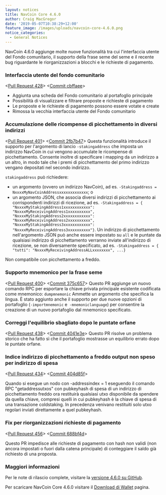 ```yaml
---
layout: notices
title: NavCoin Core 4.6.0
author: Craig MacGregor
date: '2019-05-07T10:38:29+12:00'
feature_image: /images/uploads/navcoin-core-4.6.0.png
notice_categories:
  - General Notices
---
```

NavCoin 4.6.0 aggiunge molte nuove funzionalità tra cui l'interfaccia utente del Fondo comunitario, il supporto della frase seme del seme e il recente bug riguardante le riorganizzazioni a blocchi e le richieste di pagamento.
<!--more-->

### Interfaccia utente del fondo comunitario

<[Pull Request 428](https://github.com/NAVCoin/navcoin-core/pull/428)>
<[Commit cbffaee](https://github.com/NAVCoin/navcoin-core/commit/cbffaeee68d649069e0964b4930d04c441a7b63c)>

* Aggiunta una scheda del Fondo comunitario al portafoglio principale
* Possibilità di visualizzare e filtrare proposte e richieste di pagamento
* Le proposte e le richieste di pagamento possono essere votate e create
* Rimossa la vecchia interfaccia utente del Fondo comunitario

### Accumulazione delle ricompense di picchettamento in diversi indirizzi

<[Pull Request 401](https://github.com/NAVCoin/navcoin-core/pull/401)>
<[Commit 2fb7b47](https://github.com/NAVCoin/navcoin-core/commit/2fb7b47625dfe866f6079d8c7ac8c1dfb9f9de1d)>
Questa funzionalità introduce il supporto per l'argomento di lancio `-stakingaddress` che imposta un indirizzo NavCoin in cui vengono accumulate le ricompense di picchettamento. Consente inoltre di specificare i mapping da un indirizzo a un altro, in modo tale che i premi di picchettamento del primo indirizzo vengano depositati nel secondo indirizzo.

`stakingaddress` può richiedere:

* un argomento (ovvero un indirizzo NavCoin), ad es. `-Stakingaddress = NxxxxMyNavCoinAddressxxxxxxxxxxxxx`; o
* un argomento JSON, che associa diversi indirizzi di picchettamento ai corrispondenti indirizzi di ricezione, ad es. `-Stakingaddress = { "NxxxxMyStakingAddress1xxxxxxxxxxxx": "NxxxxMyReceivingAddress1xxxxxxxxxx", "NxxxxMyStakingAddress2xxxxxxxxxxxx": "NxxxxMyReceivingAddress2xxxxxxxxxx", "NxxxxMyStakingAddress3xxxxxxxxxxxx": "NxxxxMyReceivingAddress3xxxxxxxxxx"}`. Un indirizzo di picchettamento nell'argomento JSON può anche essere impostato su `all` e le puntate da qualsiasi indirizzo di picchettamento verranno inviate all'indirizzo di ricezione, se non diversamente specificato, ad es. `-Stakingaddress = { "tutti": "NxxxxMyReceivingAddressALLxxxxxxxx", ...}`

Non compatibile con picchettamento a freddo.

### Supporto mnemonico per la frase seme

<[Pull Request 400](https://github.com/NAVCoin/navcoin-core/pull/400)>
<[Commit 375c657](https://github.com/NAVCoin/navcoin-core/commit/375c657337c33c56a6b97350ba886bce9ba60c7c)>
Questo PR aggiunge un nuovo comando RPC per esportare la chiave privata principale esistente codificata come mnemonico:
`dumpmnemonic` Ammette un argomento che specifica la lingua.
È stato aggiunto anche il supporto per due nuove opzioni di portafoglio (`-importmnemonic` e` -mnemoniclanguage`) per consentire la creazione di un nuovo portafoglio dal mnemonico specificato.

### Correggi l'equilibrio sbagliato dopo le puntate orfane

<[Pull Request 438](https://github.com/NAVCoin/navcoin-core/pull/438)>
<[Commit 4041e3e](https://github.com/NAVCoin/navcoin-core/commit/4041e3ef5de672c6d4e6a20ce5b7f22df090ed14)>
Questo PR risolve un problema storico che ha fatto sì che il portafoglio mostrasse un equilibrio errato dopo le puntate orfane.

### Indice indirizzo di picchettamento a freddo output non speso per indirizzo di spesa

<[Pull Request 434](https://github.com/NAVCoin/navcoin-core/pull/434)>
<[Commit 404d85f](https://github.com/NAVCoin/navcoin-core/commit/404d85f8ea65bf764d3fa681a4d1483c3e72c507)>

Quando si esegue un nodo con -addressindex = 1 eseguendo il comando RPC "getaddressutxos" con pubkeyhash di spesa di un indirizzo di picchettamento freddo ora restituirà qualsiasi utxo disponibile da spendere da quella chiave, compresi quelli in cui pubkeyhash è la chiave di spesa di una transazione coldstaking. In precedenza venivano restituiti solo utxo regolari inviati direttamente a quel pubkeyhash.

### Fix per riorganizzazioni richieste di pagamento

<[Pull Request 456](https://github.com/NAVCoin/navcoin-core/pull/456)>
<[Commit 688bf4d](https://github.com/NAVCoin/navcoin-core/commit/688bf4d808ca5b5d3d08fef00d085397bb5b47f0)>

Questo PR impedisce alle richieste di pagamento con hash non validi (non ancora impostati o fuori dalla catena principale) di conteggiare il saldo già richiesto di una proposta.

### Maggiori informazioni

Per le note di rilascio complete, visitare la [versione 4.6.0 su GitHub](https://github.com/NAVCoin/navcoin-core/releases/tag/4.6.0).

Per scaricare NavCoin Core 4.6.0 visitare il [Download di Wallet](https://navcoin.org/en/wallets/#download-core) pagina.
